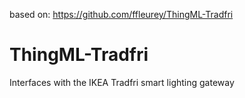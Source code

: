 based on: https://github.com/ffleurey/ThingML-Tradfri

# ThingML-Tradfri
Interfaces with the IKEA Tradfri smart lighting gateway
